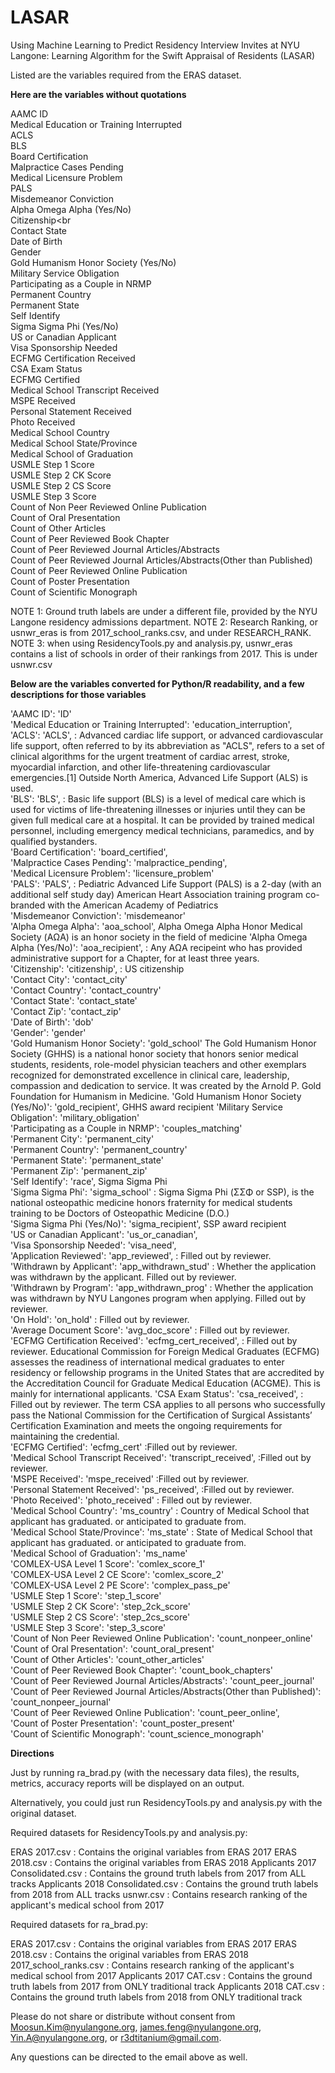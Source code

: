 # LASAR
Using Machine Learning to Predict Residency Interview Invites at NYU Langone: Learning Algorithm for the Swift Appraisal of Residents (LASAR)


Listed are the variables required from the ERAS dataset.

**Here are the variables without quotations**

AAMC ID<br>
Medical Education or Training Interrupted<br>
ACLS<br>
BLS<br>
Board Certification<br>
Malpractice Cases Pending<br>
Medical Licensure Problem<br>
PALS<br>
Misdemeanor Conviction<br>
Alpha Omega Alpha (Yes/No)<br>
Citizenship<br<br>
Contact State<br>
Date of Birth<br>
Gender<br>
Gold Humanism Honor Society (Yes/No)<br>
Military Service Obligation<br>
Participating as a Couple in NRMP<br>
Permanent Country<br>
Permanent State<br>
Self Identify<br>
Sigma Sigma Phi (Yes/No)<br>
US or Canadian Applicant<br>
Visa Sponsorship Needed<br>
ECFMG Certification Received<br>
CSA Exam Status<br>
ECFMG Certified<br>
Medical School Transcript Received<br>
MSPE Received<br>
Personal Statement Received<br>
Photo Received<br>
Medical School Country<br>
Medical School State/Province<br>
Medical School of Graduation<br>
USMLE Step 1 Score<br>
USMLE Step 2 CK Score<br>
USMLE Step 2 CS Score<br>
USMLE Step 3 Score<br>
Count of Non Peer Reviewed Online Publication<br>
Count of Oral Presentation<br>
Count of Other Articles<br>
Count of Peer Reviewed Book Chapter<br>
Count of Peer Reviewed Journal Articles/Abstracts<br>
Count of Peer Reviewed Journal Articles/Abstracts(Other than Published)<br>
Count of Peer Reviewed Online Publication<br>
Count of Poster Presentation<br>
Count of Scientific Monograph

NOTE 1: Ground truth labels are under a different file, provided by the NYU Langone residency admissions department.
NOTE 2: Research Ranking, or usnwr_eras is from 2017_school_ranks.csv, and under RESEARCH_RANK. 
NOTE 3: when using ResidencyTools.py and analysis.py, usnwr_eras contains a list of schools in order of their rankings from 2017. This is under usnwr.csv


**Below are the variables converted for Python/R readability, and a few descriptions for those variables**

'AAMC ID': 'ID'<br>
'Medical Education or Training Interrupted': 'education_interruption',<br>
'ACLS': 'ACLS', : Advanced cardiac life support, or advanced cardiovascular life support, often referred to by its abbreviation as "ACLS", refers to a set of clinical algorithms for the urgent treatment of cardiac arrest, stroke, myocardial infarction, and other life-threatening cardiovascular emergencies.[1] Outside North America, Advanced Life Support (ALS) is used.<br>
'BLS': 'BLS', : Basic life support (BLS) is a level of medical care which is used for victims of life-threatening illnesses or injuries until they can be given full medical care at a hospital. It can be provided by trained medical personnel, including emergency medical technicians, paramedics, and by qualified bystanders.<br>
'Board Certification': 'board_certified',<br>
'Malpractice Cases Pending': 'malpractice_pending',<br>
'Medical Licensure Problem': 'licensure_problem'<br>
'PALS': 'PALS', : Pediatric Advanced Life Support (PALS) is a 2-day (with an additional self study day) American Heart Association training program co-branded with the American Academy of Pediatrics<br>
'Misdemeanor Conviction': 'misdemeanor'<br>
'Alpha Omega Alpha': 'aoa_school', Alpha Omega Alpha Honor Medical Society (ΑΩΑ) is an honor society in the field of medicine
'Alpha Omega Alpha (Yes/No)': 'aoa_recipient', : Any ΑΩΑ recipeint who has provided administrative support for a Chapter, for at least three years.<br>
'Citizenship': 'citizenship', : US citizenship<br>
'Contact City': 'contact_city'<br>
'Contact Country': 'contact_country'<br>
'Contact State': 'contact_state'<br>
'Contact Zip': 'contact_zip'<br>
'Date of Birth': 'dob'<br>
'Gender': 'gender'<br>
'Gold Humanism Honor Society': 'gold_school' The Gold Humanism Honor Society (GHHS) is a national honor society that honors senior medical students, residents, role-model physician teachers and other exemplars recognized for demonstrated excellence in clinical care, leadership, compassion and dedication to service. It was created by the Arnold P. Gold Foundation for Humanism in Medicine.
'Gold Humanism Honor Society (Yes/No)': 'gold_recipient', GHHS award recipient
'Military Service Obligation': 'military_obligation'<br>
'Participating as a Couple in NRMP': 'couples_matching'<br>
'Permanent City': 'permanent_city'<br>
'Permanent Country': 'permanent_country'<br>
'Permanent State': 'permanent_state'<br>
'Permanent Zip': 'permanent_zip'<br>
'Self Identify': 'race', Sigma Sigma Phi<br>
'Sigma Sigma Phi': 'sigma_school' : Sigma Sigma Phi (ΣΣΦ or SSP), is the national osteopathic medicine honors fraternity for medical students training to be Doctors of Osteopathic Medicine (D.O.)<br>
'Sigma Sigma Phi (Yes/No)': 'sigma_recipient', SSP award recipient<br>
'US or Canadian Applicant': 'us_or_canadian',<br>
'Visa Sponsorship Needed': 'visa_need',<br>
'Application Reviewed': 'app_reviewed', : Filled out by reviewer.<br>
'Withdrawn by Applicant': 'app_withdrawn_stud' : Whether the application was withdrawn by the applicant. Filled out by reviewer.<br>
'Withdrawn by Program': 'app_withdrawn_prog' :  Whether the application was withdrawn by NYU Langones program when applying. Filled out by reviewer.<br>
'On Hold': 'on_hold' : Filled out by reviewer.<br>
'Average Document Score': 'avg_doc_score' : Filled out by reviewer.<br>
'ECFMG Certification Received': 'ecfmg_cert_received', : Filled out by reviewer. Educational Commission for Foreign Medical Graduates (ECFMG) assesses the readiness of international medical graduates to enter residency or fellowship programs in the United States that are accredited by the Accreditation Council for Graduate Medical Education (ACGME). This is mainly for international applicants.
'CSA Exam Status': 'csa_received', : Filled out by reviewer. The term CSA applies to all persons who successfully pass the National Commission for the Certification of Surgical Assistants’ Certification Examination and meets the ongoing requirements for maintaining the credential.<br>
'ECFMG Certified': 'ecfmg_cert' :Filled out by reviewer.<br>
'Medical School Transcript Received': 'transcript_received', :Filled out by reviewer.<br>
'MSPE Received': 'mspe_received' :Filled out by reviewer.<br>
'Personal Statement Received': 'ps_received', :Filled out by reviewer.<br>
'Photo Received': 'photo_received' : Filled out by reviewer.<br>
'Medical School Country': 'ms_country' : Country of Medical School that applicant has graduated. or anticipated to graduate from.<br>
'Medical School State/Province': 'ms_state' : State of Medical School that applicant has graduated. or anticipated to graduate from.<br>
'Medical School of Graduation': 'ms_name'<br>
'COMLEX-USA Level 1 Score': 'comlex_score_1'<br>
'COMLEX-USA Level 2 CE Score': 'comlex_score_2'<br>
'COMLEX-USA Level 2 PE Score': 'complex_pass_pe'<br>
'USMLE Step 1 Score': 'step_1_score'<br>
'USMLE Step 2 CK Score': 'step_2ck_score'<br>
'USMLE Step 2 CS Score': 'step_2cs_score'<br>
'USMLE Step 3 Score': 'step_3_score'<br>
'Count of Non Peer Reviewed Online Publication': 'count_nonpeer_online'<br>
'Count of Oral Presentation': 'count_oral_present'<br>
'Count of Other Articles': 'count_other_articles'<br>
'Count of Peer Reviewed Book Chapter': 'count_book_chapters'<br>
'Count of Peer Reviewed Journal Articles/Abstracts': 'count_peer_journal'<br>
'Count of Peer Reviewed Journal Articles/Abstracts(Other than Published)': 'count_nonpeer_journal'<br>
'Count of Peer Reviewed Online Publication': 'count_peer_online',<br>
'Count of Poster Presentation': 'count_poster_present'<br>
'Count of Scientific Monograph': 'count_science_monograph'<br>



**Directions**

Just by running ra_brad.py (with the necessary data files), the results, metrics,
accuracy reports will be displayed on an output. 

Alternatively, you could just run ResidencyTools.py and analysis.py 
with the original dataset. 

Required datasets for ResidencyTools.py and analysis.py: 

ERAS 2017.csv : Contains the original variables from ERAS 2017
ERAS 2018.csv : Contains the original variables from ERAS 2018
Applicants 2017 Consolidated.csv : Contains the ground truth labels from 2017 from ALL tracks
Applicants 2018 Consolidated.csv : Contains the ground truth labels from 2018 from ALL tracks
usnwr.csv : Contains research ranking of the applicant's medical school from 2017

Required datasets for ra_brad.py:

ERAS 2017.csv : Contains the original variables from ERAS 2017
ERAS 2018.csv : Contains the original variables from ERAS 2018
2017_school_ranks.csv : Contains research ranking of the applicant's medical school from 2017
Applicants 2017 CAT.csv : Contains the ground truth labels from 2017 from ONLY traditional track
Applicants 2018 CAT.csv : Contains the ground truth labels from 2018 from ONLY traditional track

Please do not share or distribute without consent from 
Moosun.Kim@nyulangone.org, james.feng@nyulangone.org, Yin.A@nyulangone.org, or r3dtitanium@gmail.com.

Any questions can be directed to the email above as well.
